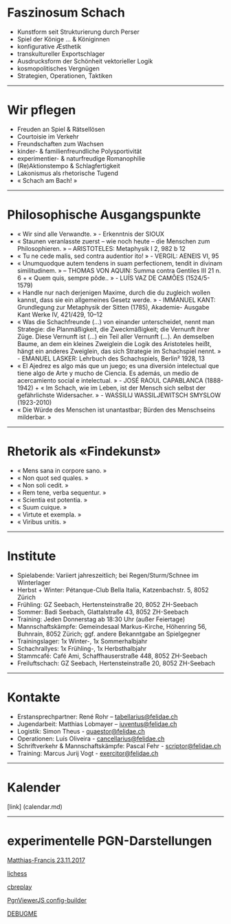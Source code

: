 
# Faszinosum Schach
* Kunstform seit Strukturierung durch Perser
* Spiel der Könige … &amp; Königinnen
* konfigurative Æsthetik
* transkultureller Exportschlager
* Ausdrucksform der Schönheit vektorieller Logik
* kosmopolitisches Vergnügen
* Strategien, Operationen, Taktiken
***
# Wir pflegen
* Freuden an Spiel &amp; Rätsellösen
* Courtoisie im Verkehr
* Freundschaften zum Wachsen
* kinder- & familienfreundliche Polysportivität
* experimentier- &amp; naturfreudige Romanophilie
* (Re)Aktionstempo &amp; Schlagfertigkeit
* Lakonismus als rhetorische Tugend
* « Schach am Bach! »
***
# Philosophische Ausgangspunkte
* « Wir sind alle Verwandte. » - Erkenntnis der SIOUX
* « Staunen veranlasste zuerst – wie noch heute – die Menschen zum
Philosophieren. » – ARISTOTELES: Metaphysik I 2, 982 b 12
* « Tu ne cede malis, sed contra audentior ito! » - VERGIL: AENEIS VI, 95
* « Unumquodque autem tendens in suam perfectionem, tendit in divinam
similitudinem. » – THOMAS VON AQUIN: Summa contra Gentiles III 21 n. 6 + « Quem
quis, sempre pôde.. » - LUÍS VAZ DE CAMÕES (1524/5-1579)
* « Handle nur nach derjenigen Maxime, durch die du zugleich wollen kannst, dass
sie ein allgemeines Gesetz werde. » - IMMANUEL
KANT: Grundlegung zur Metaphysik der Sitten (1785), Akademie- Ausgabe Kant
Werke IV, 421/429, 10–12
* « Was die Schachfreunde (...) von einander unterscheidet, nennt man Strategie:
die Planmäßigkeit, die Zweckmäßigkeit; die Vernunft ihrer Züge.
Diese Vernunft ist (...) ein Teil aller Vernunft (...). An demselben Baume, an dem
ein kleines Zweiglein die Logik des Aristoteles heißt, hängt ein anderes Zweiglein,
das sich Strategie im Schachspiel nennt. » - EMANUEL LASKER: Lehrbuch des
Schachspiels, Berlin² 1928, 13
* « El Ajedrez es algo más que un juego; es una diversión intelectual que tiene algo
de Arte y mucho de Ciencia. Es además, un medio de acercamiento social e
intelectual. » - JOSÉ RAOUL CAPABLANCA (1888-1942) + « Im
Schach, wie im Leben, ist der Mensch sich selbst der gefährlichste
Widersacher. » - WASSILIJ WASSILJEWITSCH SMYSLOW (1923-2010)
* « Die Würde des Menschen ist unantastbar; Bürden des Menschseins milderbar. »
***
# Rhetorik als «Findekunst»
* « Mens sana in corpore sano. »
* « Non quot sed quales. »
* « Non soli cedit. »
* « Rem tene, verba sequentur. »
* « Scientia est potentia. »
* « Suum cuique. »
* « Virtute et exempla. »
* « Viribus unitis. »
***
# Institute
* Spielabende: Variiert jahreszeitlich; bei Regen/Sturm/Schnee im Winterlager
* Herbst + Winter: Pétanque-Club Bella Italia, Katzenbachstr. 5, 8052 Zürich
* Frühling: GZ Seebach, Hertensteinstraße 20, 8052 ZH-Seebach
* Sommer: Badi Seebach, Glattalstraße 43, 8052 ZH-Seebach
* Training: Jeden Donnerstag ab 18:30 Uhr (außer Feiertage)
* Mannschaftskämpfe: Gemeindesaal Markus-Kirche, Höhenring 56, Buhnrain,
8052 Zürich; ggf. andere Bekanntgabe an Spielgegner
* Trainingslager: 1x Winter-, 1x Sommerhalbjahr
* Schachrallyes: 1x Frühling-, 1x Herbsthalbjahr
* Stammcafé: Café Ami, Schaffhauserstraße 448, 8052 ZH-Seebach
* Freiluftschach: GZ Seebach, Hertensteinstraße 20, 8052 ZH-Seebach
***
# Kontakte
* Erstansprechpartner: René Rohr – tabellarius@felidae.ch
* Jugendarbeit: Matthias Lobmayer – iuventus@felidae.ch
* Logistik: Simon Theus - quaestor@felidae.ch
* Operationen: Luís Oliveira - cancellarius@felidae.ch
* Schriftverkehr &amp; Mannschaftskämpfe: Pascal Fehr - scriptor@felidae.ch
* Training: Marcus Jurij Vogt - exercitor@felidae.ch
***
# Kalender
[link] (calendar.md)
***
# experimentelle PGN-Darstellungen
[Matthias-Francis 23.11.2017](pgnvjs095/examples/mf.html)

[lichess](lichesstest.html)

[cbreplay](start.html)

[PgnViewerJS config-builder](http://mliebelt.github.io/PgnViewerJS/docu/example/config.html)

[DEBUGME](pgnvjs095/examples/aronian.html)




